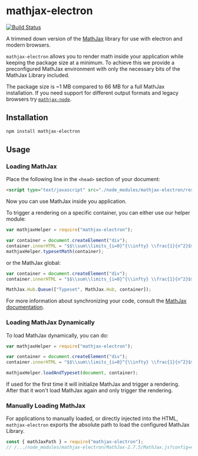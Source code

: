 # mathjax-electron

[![Build Status](https://travis-ci.org/nteract/mathjax-electron.svg?branch=master)](https://travis-ci.org/nteract/mathjax-electron)

A trimmed down version of the [MathJax](https://www.mathjax.org/) library for use with electron and modern browsers.

`mathjax-electron` allows you to render math inside your application while keeping the package size at a minimum. To achieve this we provide a preconfigured MathJax environment with only the necessary bits of the MathJax Library included.

The package size is ~1 MB compared to 66 MB for a full MathJax installation. If you need support for different output formats and legacy browsers try [`mathjax-node`](https://github.com/mathjax/MathJax-node).

## Installation

```bash
npm install mathjax-electron
```

## Usage

### Loading MathJax

Place the following line in the `<head>` section of your document:

```html
<script type="text/javascript" src="./node_modules/mathjax-electron/resources/MathJax/MathJax.js?config=electron"></script>
```

Now you can use MathJax inside you application.

To trigger a rendering on a specific container, you can either use our helper module:

```javascript
var mathjaxHelper = require("mathjax-electron");

var container = document.createElement("div");
container.innerHTML = "$$\\sum\\limits_{i=0}^{\\infty} \\frac{1}{n^2}$$";
mathjaxHelper.typesetMath(container);
```

or the MathJax global:

```javascript
var container = document.createElement("div");
container.innerHTML = "$$\\sum\\limits_{i=0}^{\\infty} \\frac{1}{n^2}$$";

MathJax.Hub.Queue(["Typeset", MathJax.Hub, container]);
```

For more information about synchronizing your code, consult the [MathJax documentation](http://docs.mathjax.org/en/latest/advanced/synchronize.html).

### Loading MathJax Dynamically

To load MathJax dynamically, you can do:

```javascript
var mathjaxHelper = require("mathjax-electron");

var container = document.createElement("div");
container.innerHTML = "$$\\sum\\limits_{i=0}^{\\infty} \\frac{1}{n^2}$$";

mathjaxHelper.loadAndTypeset(document, container);
```

If used for the first time it will initialize MathJax and trigger a rendering. After that it won't load MathJax again and only trigger the rendering.

### Manually Loading MathJax

For applications to manually loaded, or directly injected into the HTML, `mathjax-electron` exports the absolute path to load the configured MathJax Library.

```javascript
const { mathJaxPath } = require("mathjax-electron");
// /.../node_modules/mathjax-electron/MathJax-2.7.5/MathJax.js?config=nteract
```
